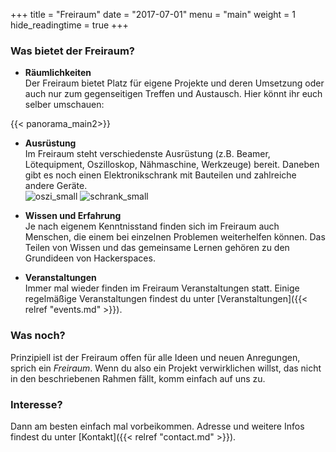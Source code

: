 +++
title = "Freiraum"
date = "2017-07-01"
menu = "main"
weight = 1
hide_readingtime = true
+++
### Was bietet der Freiraum?

  * **Räumlichkeiten**  
Der Freiraum bietet Platz für eigene Projekte und deren Umsetzung oder auch nur zum gegenseitigen Treffen und Austausch. Hier könnt ihr euch selber umschauen:
<!-- [![](/images/tafel_small.jpg)](/images/tafel_small.jpg)
[![mate_small](/images/mate_small.jpg)](/images/mate_small.jpg) -->


{{< panorama_main2>}}

  * **Ausrüstung**  
Im Freiraum steht verschiedenste Ausrüstung (z.B. Beamer, Lötequipment, Oszilloskop, Nähmaschine, Werkzeuge) bereit. Daneben gibt es noch einen Elektronikschrank mit Bauteilen und zahlreiche andere Geräte.  
![oszi_small](/images/oszi_small.jpg)
![schrank_small](/images/schrank_small.jpg)

  * **Wissen und Erfahrung**  
Je nach eigenem Kenntnisstand finden sich im Freiraum auch Menschen, die einem bei einzelnen Problemen weiterhelfen können. Das Teilen von Wissen und das gemeinsame Lernen gehören zu den Grundideen von Hackerspaces.

  * **Veranstaltungen**  
Immer mal wieder finden im Freiraum Veranstaltungen statt. Einige regelmäßige Veranstaltungen findest du unter [Veranstaltungen]({{< relref "events.md" >}}).

### Was noch?
Prinzipiell ist der Freiraum offen für alle Ideen und neuen Anregungen, sprich ein _Freiraum_. Wenn du also ein Projekt verwirklichen willst, das nicht in den beschriebenen Rahmen fällt, komm einfach auf uns zu.

### Interesse?
Dann am besten einfach mal vorbeikommen. Adresse und weitere Infos findest du unter [Kontakt]({{< relref "contact.md" >}}).
